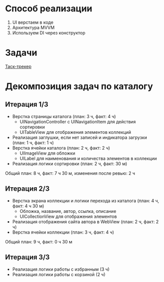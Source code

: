 # Способ реализации

1. UI верстаем в коде
2. Архитектура MVVM
3. Используем DI через конструктор

# Задачи

[Таск-трекер](https://github.com/users/kover/projects/3/views/1)

#  Декомпозиция задач по каталогу

## Итерация 1/3

 - Верстка страницы каталога (план: 3 ч, факт: 4 ч)
    - UINavigationController с UINavigationItem для действия сортировки
    - UITableView для отображения элементов коллекций
 - Реализация заглушки, если нет записей и индикатора загрузки (план: 1 ч, факт: 1 ч)
 - Верстка ячейки каталога (план: 2 ч, факт: 2 ч)
    - UIImageView для обложки
    - UILabel для наименования и количества элементов в коллекции
 - Реализация логики сортировки (план: 2 ч, факт: 30 м)
 
 Общий план: 8 ч, факт: 7 ч 30 м, изменения после ревью: 2 ч

## Итерация 2/3

 - Верстка экрана коллекции и логики перехода из каталога (план: 4 ч, факт: 4 ч 30 м)
    - Обложка, название, автор, ссылка, описание
    - UICollectionView для отображения элементов
 - Реализация отображения сайта автора в WebView (план: 2 ч, факт: 2 ч)
 - Верстка ячейки коллекции (план: 3 ч, факт: 4 ч)
 
 Общий план: 9 ч, факт: 0 ч 30 м

## Итерация 3/3

 - Реализация логики работы с избранным (3 ч)
 - Реализация логики работы с корзиной (2 ч)
